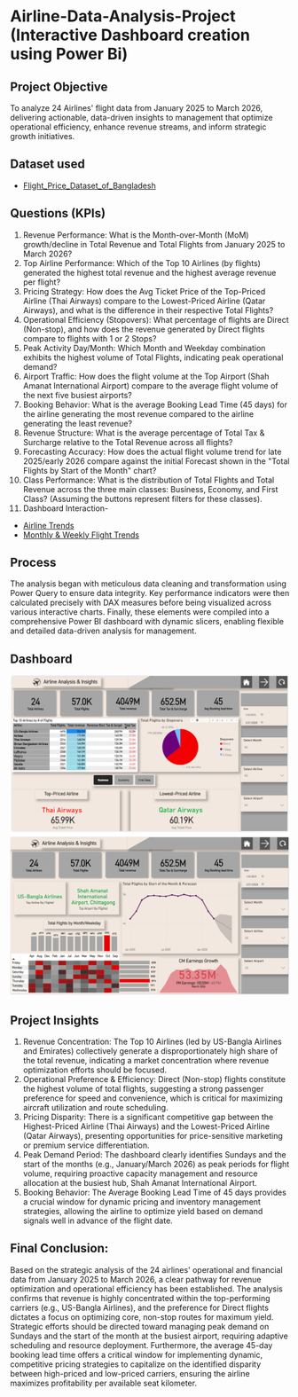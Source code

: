 # Airline-Data-Analysis-Project (Interactive Dashboard creation using Power Bi)
## Project Objective
To analyze 24 Airlines' flight data from January 2025 to March 2026, delivering actionable, data-driven insights to management that optimize operational efficiency, enhance revenue streams, and inform strategic growth initiatives.
## Dataset used
- <a href="https://github.com/RakibRahull/Airline-Data-Analysis-Project/blob/main/Flight_Price_Dataset_of_Bangladesh.xlsx">Flight_Price_Dataset_of_Bangladesh</a>
## Questions (KPIs)
1. Revenue Performance: What is the Month-over-Month (MoM) growth/decline in Total Revenue and Total Flights from January 2025 to March 2026?
2. Top Airline Performance: Which of the Top 10 Airlines (by flights) generated the highest total revenue and the highest average revenue per flight?
3. Pricing Strategy: How does the Avg Ticket Price of the Top-Priced Airline (Thai Airways) compare to the Lowest-Priced Airline (Qatar Airways), and what is the difference in their respective Total Flights?
4. Operational Efficiency (Stopovers): What percentage of flights are Direct (Non-stop), and how does the revenue generated by Direct flights compare to flights with 1 or 2 Stops?
5. Peak Activity Day/Month: Which Month and Weekday combination exhibits the highest volume of Total Flights, indicating peak operational demand?
6. Airport Traffic: How does the flight volume at the Top Airport (Shah Amanat International Airport) compare to the average flight volume of the next five busiest airports?
7. Booking Behavior: What is the average Booking Lead Time (45 days) for the airline generating the most revenue compared to the airline generating the least revenue?
8. Revenue Structure: What is the average percentage of Total Tax & Surcharge relative to the Total Revenue across all flights?
9. Forecasting Accuracy: How does the actual flight volume trend for late 2025/early 2026 compare against the initial Forecast shown in the "Total Flights by Start of the Month" chart?
10. Class Performance: What is the distribution of Total Flights and Total Revenue across the three main classes: Business, Economy, and First Class? (Assuming the buttons represent filters for these classes).
11. Dashboard Interaction- 
- <a href="https://github.com/RakibRahull/Airline-Data-Analysis-Project/blob/main/Airline%20Trends.PNG">Airline Trends</a>
- <a href="https://github.com/RakibRahull/Airline-Data-Analysis-Project/blob/main/Monthly%20%26%20Weekly%20Flight%20Trends.PNG">Monthly & Weekly Flight Trends</a>
## Process
The analysis began with meticulous data cleaning and transformation using Power Query to ensure data integrity. Key performance indicators were then calculated precisely with DAX measures before being visualized across various interactive charts. Finally, these elements were compiled into a comprehensive Power BI dashboard with dynamic slicers, enabling flexible and detailed data-driven analysis for management.
## Dashboard
![ Airline Trends]( https://github.com/RakibRahull/Airline-Data-Analysis-Project/blob/main/Airline%20Trends.PNG)
![ Monthly & Weekly Flight Trends]( https://github.com/RakibRahull/Airline-Data-Analysis-Project/blob/main/Monthly%20%26%20Weekly%20Flight%20Trends.PNG)
## Project Insights
1. Revenue Concentration: The Top 10 Airlines (led by US-Bangla Airlines and Emirates) collectively generate a disproportionately high share of the total revenue, indicating a market concentration where revenue optimization efforts should be focused.
2. Operational Preference & Efficiency: Direct (Non-stop) flights constitute the highest volume of total flights, suggesting a strong passenger preference for speed and convenience, which is critical for maximizing aircraft utilization and route scheduling.
3. Pricing Disparity: There is a significant competitive gap between the Highest-Priced Airline (Thai Airways) and the Lowest-Priced Airline (Qatar Airways), presenting opportunities for price-sensitive marketing or premium service differentiation.
4. Peak Demand Period: The dashboard clearly identifies Sundays and the start of the months (e.g., January/March 2026) as peak periods for flight volume, requiring proactive capacity management and resource allocation at the busiest hub, Shah Amanat International Airport.
5. Booking Behavior: The Average Booking Lead Time of 45 days provides a crucial window for dynamic pricing and inventory management strategies, allowing the airline to optimize yield based on demand signals well in advance of the flight date.
## Final Conclusion:
Based on the strategic analysis of the 24 airlines' operational and financial data from January 2025 to March 2026, a clear pathway for revenue optimization and operational efficiency has been established.
The analysis confirms that revenue is highly concentrated within the top-performing carriers (e.g., US-Bangla Airlines), and the preference for Direct flights dictates a focus on optimizing core, non-stop routes for maximum yield. Strategic efforts should be directed toward managing peak demand on Sundays and the start of the month at the busiest airport, requiring adaptive scheduling and resource deployment. Furthermore, the average 45-day booking lead time offers a critical window for implementing dynamic, competitive pricing strategies to capitalize on the identified disparity between high-priced and low-priced carriers, ensuring the airline maximizes profitability per available seat kilometer.



